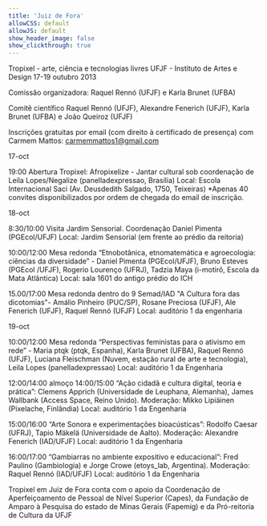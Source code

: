 ```yaml
---
title: 'Juiz de Fora'
allowCSS: default
allowJS: default
show_header_image: false
show_clickthrough: true
---
```



Tropixel - arte, ciência e tecnologias livres
UFJF - Instituto de Artes e Design
17-19 outubro 2013

Comissão organizadora: Raquel Rennó (UFJF) e Karla Brunet (UFBA)

Comitê científico Raquel Rennó (UFJF), Alexandre Fenerich (UFJF), Karla Brunet (UFBA) e João Queiroz (UFJF)

Inscrições gratuitas por email (com direito à certificado de presença) com Carmem Mattos: carmemmattos1@gmail.com

17-oct

19:00 Abertura Tropixel: Afropixelize - Jantar cultural sob coordenação de Leila Lopes/Negalize (panelladexpressao, Brasília)
Local: Escola Internacional Saci (Av. Deusdedith Salgado, 1750, Teixeiras)
 *Apenas 40 convites disponibilizados por ordem de chegada do email de inscrição.  

18-oct

8:30/10:00 Visita Jardim Sensorial. Coordenação Daniel Pimenta (PGEcol/UFJF)
Local: Jardim Sensorial (em frente ao prédio da reitoria) 

10:00/12:00 Mesa redonda “Etnobotânica, etnomatemática e agroecologia: ciências da diversidade” - Daniel Pimenta (PGEcol/UFJF), Bruno Esteves (PGEcol /UFJF), Rogerio Lourenço (UFRJ), Tadzia Maya (i-motirõ, Escola da Mata Atlântica)
Local: sala 1601 do antigo prédio do ICH 

15.00/17:00 Mesa redonda dentro do 9 Semad/IAD "A Cultura fora das dicotomias"- Amálio Pinheiro (PUC/SP), Rosane Preciosa (UFJF), Ale Fenerich (UFJF), Raquel Rennó (UFJF)
Local: auditório 1 da engenharia

19-oct

10:00/12:00 Mesa redonda “Perspectivas feministas para o ativismo em rede” - Maria ptqk (ptqk, Espanha), Karla Brunet (UFBA), Raquel Rennó (UFJF), Luciana Fleischman (Nuvem, estação rural de arte e tecnologia), Leila Lopes (panelladexpressao)
Local: auditório 1 da Engenharia

12:00/14:00 almoço 14:00/15:00 “Ação cidadã e cultura digital, teoria e prática”: Clemens Apprich (Universidade de Leuphana, Alemanha), James Wallbank (Access Space, Reino Unido). Moderação: Mikko Lipiäinen (Pixelache, Finlândia)
Local: auditório 1 da Engenharia

15:00/16:00 “Arte Sonora e experimentações bioacústicas”: Rodolfo Caesar (UFRJ), Tapio Mäkelä (Universidade de Aalto). Moderação: Alexandre Fenerich (IAD/UFJF)
Local: auditório 1 da Engenharia

16:00/17:00 “Gambiarras no ambiente expositivo e educacional”: Fred Paulino (Gambiologia) e Jorge Crowe (etoys_lab, Argentina). Moderação: Raquel Rennó (IAD/UFJF)
Local: auditório 1 da Engenharia

Tropixel em Juiz de Fora conta com o apoio da Coordenação de Aperfeiçoamento de Pessoal de Nível Superior (Capes), da Fundação de Amparo à Pesquisa do estado de Minas Gerais (Fapemig) e da Pró-reitoria de Cultura da UFJF
